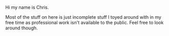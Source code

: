 Hi my name is Chris.

Most of the stuff on here is just incomplete stuff I toyed around with in my free time as professional work isn't available to the public. Feel free to look around though.
